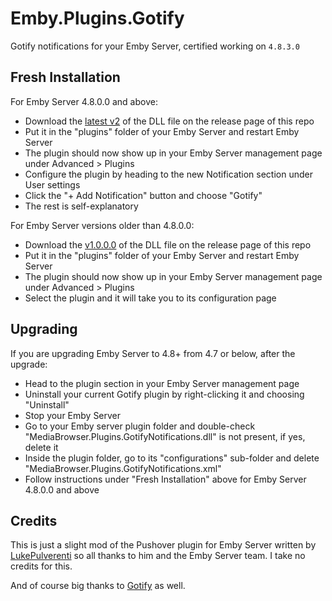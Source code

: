 # Emby.Plugins.Gotify
Gotify notifications for your Emby Server, certified working on `4.8.3.0`

## Fresh Installation

For Emby Server 4.8.0.0 and above:
* Download the [latest v2](https://github.com/rootforbid/Emby.Plugins.Gotify/releases/latest) of the DLL file on the release page of this repo
* Put it in the "plugins" folder of your Emby Server and restart Emby Server
* The plugin should now show up in your Emby Server management page under Advanced > Plugins
* Configure the plugin by heading to the new Notification section under User settings
* Click the "+ Add Notification" button and choose "Gotify"
* The rest is self-explanatory

For Emby Server versions older than 4.8.0.0:
* Download the [v1.0.0.0](https://github.com/rootforbid/Emby.Plugins.Gotify/releases/tag/v1.0.0.0) of the DLL file on the release page of this repo
* Put it in the "plugins" folder of your Emby Server and restart Emby Server
* The plugin should now show up in your Emby Server management page under Advanced > Plugins
* Select the plugin and it will take you to its configuration page

## Upgrading
If you are upgrading Emby Server to 4.8+ from 4.7 or below, after the upgrade: 
* Head to the plugin section in your Emby Server management page
* Uninstall your current Gotify plugin by right-clicking it and choosing "Uninstall"
* Stop your Emby Server
* Go to your Emby server plugin folder and double-check "MediaBrowser.Plugins.GotifyNotifications.dll" is not present, if yes, delete it
* Inside the plugin folder, go to its "configurations" sub-folder and delete "MediaBrowser.Plugins.GotifyNotifications.xml"
* Follow instructions under "Fresh Installation" above for Emby Server 4.8.0.0 and above

## Credits

This is just a slight mod of the Pushover plugin for Emby Server written by [LukePulverenti](https://github.com/MediaBrowser/Pushover)
so all thanks to him and the Emby Server team. I take no credits for this.

And of course big thanks to [Gotify](https://gotify.net) as well.
